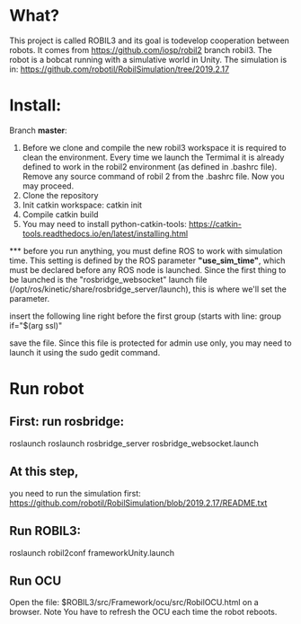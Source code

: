 # What?
This project is called ROBIL3 and its goal is todevelop cooperation between robots.
It comes from https://github.com/iosp/robil2 branch robil3.
The robot is a bobcat running with a simulative world in Unity.
The simulation is in:
 https://github.com/robotil/RobilSimulation/tree/2019.2.17
 
# Install:
Branch **master**: 
1. Before we clone and compile the new robil3 workspace it is required to clean the environment.
   Every time we launch the Termimal it is already defined to work in the robil2 environment (as defined in .bashrc file).
   Remove any source command of robil 2 from the .bashrc file. Now you may proceed.
2. Clone the repository 
3. Init catkin workspace: catkin init
4. Compile catkin build
5. You may need to install python-catkin-tools: https://catkin-tools.readthedocs.io/en/latest/installing.html

*** before you run anything, you must define ROS to work with simulation time. This setting is defined by the ROS parameter **"use_sim_time"**, which must be declared before any ROS node is launched.
Since the first thing to be launched is the "rosbridge_websocket" launch file (/opt/ros/kinetic/share/rosbridge_server/launch), this is where we'll set the parameter.

insert the following line <param name="/use_sim_time" value="true"/> right before the first group (starts with line: group if="$(arg ssl)"
 
save the file.
Since this file is protected for admin use only, you may need to launch it using the sudo gedit command.
# Run robot

## First: run rosbridge:
 roslaunch roslaunch rosbridge_server rosbridge_websocket.launch
 
## At this step, 
you need to run the simulation first: https://github.com/robotil/RobilSimulation/blob/2019.2.17/README.txt
 
## Run ROBIL3:
roslaunch robil2conf frameworkUnity.launch

## Run OCU
Open the file: $ROBIL3/src/Framework/ocu/src/RobilOCU.html on a browser.
Note You have to refresh the OCU each time the robot reboots.


